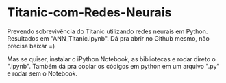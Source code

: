 # Titanic-com-Redes-Neurais

Prevendo sobrevivência do Titanic utilizando redes neurais em Python.
Resultados em "ANN_Titanic.ipynb". Dá pra abrir no Github mesmo, não precisa baixar =)

Mas se quiser, instalar o iPython Notebook, as bibliotecas e rodar direto o ".ipynb". Também dá pra copiar os códigos em python em um arquivo ".py" e rodar sem o Notebook.
